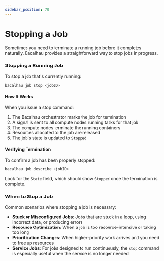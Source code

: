 ```yaml
---
sidebar_position: 70
---
```

# Stopping a Job

Sometimes you need to terminate a running job before it completes naturally. Bacalhau provides a straightforward way to stop jobs in progress.

### Stopping a Running Job

To stop a job that's currently running:

```bash
bacalhau job stop <jobID>
```

#### How It Works

When you issue a stop command:

1. The Bacalhau orchestrator marks the job for termination
2. A signal is sent to all compute nodes running tasks for that job
3. The compute nodes terminate the running containers
4. Resources allocated to the job are released
5. The job's state is updated to `Stopped`

#### Verifying Termination

To confirm a job has been properly stopped:

```bash
bacalhau job describe <jobID>
```

Look for the `State` field, which should show `Stopped` once the termination is complete.

### When to Stop a Job

Common scenarios where stopping a job is necessary:

* **Stuck or Misconfigured Jobs**: Jobs that are stuck in a loop, using incorrect data, or producing errors
* **Resource Optimization**: When a job is too resource-intensive or taking too long
* **Prioritization Changes**: When higher-priority work arrives and you need to free up resources
* **Service Jobs**: For jobs designed to run continuously, the `stop` command is especially useful when the service is no longer needed

